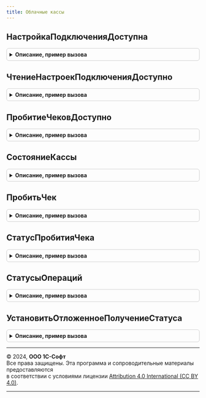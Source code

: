 ```yaml
---
title: Облачные кассы
---
```



## НастройкаПодключенияДоступна
<details style="margin: 1em 0; padding: 0.5em; border: 1px solid #ccc; border-radius: 6px;">

<summary style="font-weight: bold; cursor: pointer;">Описание, пример вызова</summary>

```bsl

// Определяет доступность использования функциональности настройки подключения к Облачным кассам на основании прав
// доступа пользователя.
//
// Возвращаемое значение:
//  Булево - если Истина, настройка подключения к Облачным кассам доступна.
//
Функция НастройкаПодключенияДоступна() Экспорт
```

Пример вызова
```bsl
Результат = ОблачныеКассы.НастройкаПодключенияДоступна() 
```
</details>

## ЧтениеНастроекПодключенияДоступно
<details style="margin: 1em 0; padding: 0.5em; border: 1px solid #ccc; border-radius: 6px;">

<summary style="font-weight: bold; cursor: pointer;">Описание, пример вызова</summary>

```bsl

// Определяет доступность использования функциональности чтения настроек подключения к Облачным кассам на основании прав
// доступа пользователя.
//
// Возвращаемое значение:
//  Булево - если Истина, чтение настроек подключения к Облачным кассам доступно.
//
Функция ЧтениеНастроекПодключенияДоступно() Экспорт
```

Пример вызова
```bsl
Результат = ОблачныеКассы.ЧтениеНастроекПодключенияДоступно() 
```
</details>

## ПробитиеЧековДоступно
<details style="margin: 1em 0; padding: 0.5em; border: 1px solid #ccc; border-radius: 6px;">

<summary style="font-weight: bold; cursor: pointer;">Описание, пример вызова</summary>

```bsl

// Определяет доступность использования функциональности выполнения операций на основании прав доступа пользователя.
//
// Возвращаемое значение:
//  Булево - если Истина, пробитие чеков в Облачной кассе и обновление статуса пробития чека доступна.
//
Функция ПробитиеЧековДоступно() Экспорт
```

Пример вызова
```bsl
Результат = ОблачныеКассы.ПробитиеЧековДоступно() 
```
</details>

## СостояниеКассы
<details style="margin: 1em 0; padding: 0.5em; border: 1px solid #ccc; border-radius: 6px;">

<summary style="font-weight: bold; cursor: pointer;">Описание, пример вызова</summary>

```bsl

// Возвращает информацию о доступности печати чеков в Облачной кассе.
//
// Параметры:
//  Касса - ОпределяемыйТип.ОблачнаяКасса - ссылка на элемент справочника для которого настроена интеграция с Облачной
//    кассой.
//
// Возвращаемое значение:
//  Структура:
//    * КодОшибки - Строка - строковый код возникшей ошибки, который может быть обработан вызывающим методом.
//        Список ошибок:
//          "ОтсутствуютНастройкиПодключения" - не выполнена настройка подключения Облачной кассы.
//          "НеверныйФорматЗапроса" - передан некорректный запрос или ошибка сериализации данных чека в формат JSON.
//          "ОшибкаАутентификации" - неверный логин или пароль Интернет-поддержки или к системе Облачной кассе.
//          "ТребуетсяОплата" - требуется оплата сервиса.
//          "ОтсутствуетДоступКСервису" - у пользователя нет доступа к сервису.
//          "ПревышеноКоличествоПопыток" - превышено количество попыток обращения к сервису с некорректным логином и
//            паролем.
//          "СервисВременноНеДоступен" - на сервере ведутся регламентные работы.
//          "ОшибкаСервиса" - внутренняя ошибка сервиса.
//          "ОшибкаПодключения" - ошибка при подключении к сервису.
//          "НеизвестнаяОшибка" - при получении информации возникла неизвестная (не обрабатываемая) ошибка.
//          "ОшибкаСохраненияПараметровПодключения" - ошибка обновления данных аутентификации к сервису Облачной кассы.
//          "ПрочаяОшибка" - ошибка получения идентификатора операции.
//    * СообщениеОбОшибке - Строка, ФорматированнаяСтрока - сообщение об ошибке для пользователя.
//    * ИнформацияОбОшибке - Строка, ФорматированнаяСтрока - сообщение об ошибке для администратора.
//    * Результат - Неопределено - ошибка получения состояния Облачной кассы.
//                - Структура - данные ответа Облачный кассы.
//
Функция СостояниеКассы(Касса) Экспорт
```

Пример вызова
```bsl
Результат = ОблачныеКассы.СостояниеКассы(Касса) 
```
</details>

## ПробитьЧек
<details style="margin: 1em 0; padding: 0.5em; border: 1px solid #ccc; border-radius: 6px;">

<summary style="font-weight: bold; cursor: pointer;">Описание, пример вызова</summary>

```bsl

// Выполняет отправку запроса на пробитие чека в Облачной кассе.
//
// Параметры:
//  ДокументОперации - ОпределяемыйТип.ДокументОперацииОблачнойКассы - ссылка на документ инициирующий пробитие чека.
//  Касса - ОпределяемыйТип.ОблачнаяКасса - ссылка на элемент справочника для которого настроена интеграция с Облачной
//    кассой.
//  ДанныеЧека - Структура - запрос операции в формате Структура.
//
// Возвращаемое значение:
//  Структура:
//    * КодОшибки - Строка - строковый код возникшей ошибки, который может быть обработан вызывающим методом.
//        Список ошибок:
//          "ОтсутствуютНастройкиПодключения" - не выполнена настройка подключения Облачной кассы.
//          "НеверныйФорматЗапроса" - передан некорректный запрос или ошибка сериализации данных чека в формат JSON.
//          "ОшибкаАутентификации" - неверный логин или пароль Интернет-поддержки или к системе Облачной кассе.
//          "ТребуетсяОплата" - требуется оплата сервиса.
//          "ОтсутствуетДоступКСервису" - у пользователя нет доступа к сервису.
//          "ПревышеноКоличествоПопыток" - превышено количество попыток обращения к сервису с некорректным логином и
//            паролем.
//          "СервисВременноНеДоступен" - на сервере ведутся регламентные работы.
//          "ОшибкаСервиса" - внутренняя ошибка сервиса.
//          "ОшибкаПодключения" - ошибка при подключении к сервису.
//          "НеизвестнаяОшибка" - при получении информации возникла неизвестная (не обрабатываемая) ошибка.
//          "ОшибкаСохраненияПараметровПодключения" - ошибка обновления данных аутентификации к сервису Облачной кассы.
//          "ПрочаяОшибка" - ошибка получения идентификатора операции.
//    * СообщениеОбОшибке - Строка, ФорматированнаяСтрока - сообщение об ошибке для пользователя.
//    * ИнформацияОбОшибке - Строка, ФорматированнаяСтрока - сообщение об ошибке для администратора.
//    * ДанныеОперации - Структура - данные выполнения операции:
//        * ИдентификаторОперации - Строка - идентификатор операции в информационной базе.
//        * СтатусОперации - Строка - результат выполнения операции Облачной кассы.
//            Список статусов:
//              см. ОблачныеКассыКлиентСервер.СтатусОперацииВыполнена - успешное завершение операции.
//              см. ОблачныеКассыКлиентСервер.СтатусОперацииОтменена - операция отмена.
//              см. ОблачныеКассыКлиентСервер.СтатусОперацииВыполняется - операция выполняется. Для обновления статуса
//                следует вызвать метод см. ОблачныеКассы.СтатусПробитияЧека.
//        * ИдентификаторЧека - Строка - идентификатор операции в системе Облачной кассы.
//        * ОписаниеСтатусаОперации - Строка - описание статуса выполнения операции, полученное из Облачной кассы.
//    * Результат - Неопределено - ошибка отправки запроса на обработку операции Облачной кассы.
//                - Структура - данные ответа Облачный кассы.
//
Функция ПробитьЧек(ДокументОперации, Касса, ДанныеЧека) Экспорт
```

Пример вызова
```bsl
Результат = ОблачныеКассы.ПробитьЧек(ДокументОперации, Касса, ДанныеЧека) 
```
</details>

## СтатусПробитияЧека
<details style="margin: 1em 0; padding: 0.5em; border: 1px solid #ccc; border-radius: 6px;">

<summary style="font-weight: bold; cursor: pointer;">Описание, пример вызова</summary>

```bsl

// Выполняет получение статуса пробития чека в Облачной кассе.
//
// Параметры:
//  ДокументОперации - ОпределяемыйТип.ДокументОперацииОблачнойКассы - ссылка на документ инициирующий пробитие чека.
//  ВремяОжидания - Число - время ожидания терминального статуса в секундах.
//    Если параметр заполнен, то получение статуса будет выполняться в цикле с небольшими задержками между запросами.
//    Значение по умолчанию: 0 (один запрос).
//
// Возвращаемое значение:
//  Структура:
//    * КодОшибки - Строка - строковый код возникшей ошибки, который может быть обработан вызывающим методом.
//        Список ошибок:
//          "НеверныйФорматЗапроса" - передан некорректный запрос или ошибка сериализации данных чека в формат JSON.
//          "ОшибкаАутентификации" - неверный логин или пароль Интернет-поддержки или к системе Облачной кассе.
//          "ТребуетсяОплата" - требуется оплата сервиса.
//          "ОтсутствуетДоступКСервису" - у пользователя нет доступа к сервису.
//          "ПревышеноКоличествоПопыток" - превышено количество попыток обращения к сервису с некорректным логином и
//            паролем.
//          "СервисВременноНеДоступен" - на сервере ведутся регламентные работы.
//          "ОшибкаСервиса" - внутренняя ошибка сервиса.
//          "ОшибкаПодключения" - ошибка при подключении к сервису.
//          "НеизвестнаяОшибка" - при получении информации возникла неизвестная (не обрабатываемая) ошибка.
//          "ОшибкаСохраненияПараметровПодключения" - ошибка обновления данных аутентификации к сервису Облачной кассы.
//          "ПрочаяОшибка" - ошибка получения идентификатора операции.
//    * СообщениеОбОшибке - Строка, ФорматированнаяСтрока - сообщение об ошибке для пользователя.
//    * ИнформацияОбОшибке - Строка, ФорматированнаяСтрока - сообщение об ошибке для администратора.
//    * ДанныеОперации - Структура - данные выполнения операции:
//        * ИдентификаторОперации - Строка - идентификатор операции в информационной базе.
//        * СтатусОперации - Строка - результат выполнения операции Облачной кассы.
//            Список статусов:
//              см. ОблачныеКассыКлиентСервер.СтатусОперацииВыполнена - успешное завершение операции.
//              см. ОблачныеКассыКлиентСервер.СтатусОперацииОтменена - операция отмена.
//              см. ОблачныеКассыКлиентСервер.СтатусОперацииВыполняется - операция выполняется. Для обновления статуса
//                следует вызвать метод см. ОблачныеКассы.СтатусПробитияЧека.
//        * ИдентификаторЧека - Строка - идентификатор операции в системе Облачной кассы.
//        * ОписаниеСтатусаОперации - Строка - описание статуса выполнения операции, полученное из Облачной кассы.
//    * Результат - Неопределено - ошибка отправки запроса на обработку операции Облачной кассы.
//                - Структура - данные ответа Облачный кассы.
//
Функция СтатусПробитияЧека(ДокументОперации, ВремяОжидания = 0) Экспорт
```

Пример вызова
```bsl
Результат = ОблачныеКассы.СтатусПробитияЧека(ДокументОперации, ВремяОжидания);
```
</details>

## СтатусыОпераций
<details style="margin: 1em 0; padding: 0.5em; border: 1px solid #ccc; border-radius: 6px;">

<summary style="font-weight: bold; cursor: pointer;">Описание, пример вызова</summary>

```bsl

// Выполняет загрузку статусов операций Облачных касс, по которым было отложено получение результата.
//
// Возвращаемое значение:
//  Массив из ОпределяемыйТип.ДокументОперацииОблачнойКассы - данные обработанных документов.
//
Функция СтатусыОпераций() Экспорт
```

Пример вызова
```bsl
Результат = ОблачныеКассы.СтатусыОпераций() 
```
</details>

## УстановитьОтложенноеПолучениеСтатуса
<details style="margin: 1em 0; padding: 0.5em; border: 1px solid #ccc; border-radius: 6px;">

<summary style="font-weight: bold; cursor: pointer;">Описание, пример вызова</summary>

```bsl

// Выполняет установку признака загрузки статуса регламентным заданием, если ранее по документу была выполнена операция
// см. ПробитьЧек. Установка признака доступна только для сформированных операций у которых текущий статус отличный от
// терминального см. ОблачныеКассыСлужебный.ТерминальныйСтатус.
//
// Параметры:
//  ДокументОперации - ОпределяемыйТип.ДокументОперацииОблачнойКассы - ссылка на документ инициирующий пробитие чека.
//  Значение - Булево - если Истина, данные статуса будут загружены регламентным заданием.
//
// Возвращаемое значение:
//  Булево - Истина, если признак отложенной загрузки статуса установлен, Ложь если операция не найдена.
//
Функция УстановитьОтложенноеПолучениеСтатуса(ДокументОперации, Значение) Экспорт
```

Пример вызова
```bsl
Результат = ОблачныеКассы.УстановитьОтложенноеПолучениеСтатуса(ДокументОперации, Значение) 
```
</details>

---

© 2024, **ООО 1С-Софт**  
Все права защищены. Эта программа и сопроводительные материалы предоставляются  
в соответствии с условиями лицензии [Attribution 4.0 International (CC BY 4.0)](https://creativecommons.org/licenses/by/4.0/legalcode).

---
